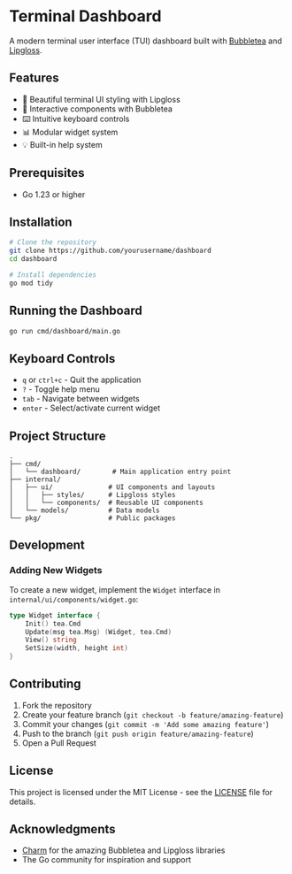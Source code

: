 # Terminal Dashboard

A modern terminal user interface (TUI) dashboard built with [Bubbletea](https://github.com/charmbracelet/bubbletea) and [Lipgloss](https://github.com/charmbracelet/lipgloss).

## Features

- 🎨 Beautiful terminal UI styling with Lipgloss
- 🔄 Interactive components with Bubbletea
- ⌨️ Intuitive keyboard controls
- 📊 Modular widget system
- 💡 Built-in help system

## Prerequisites

- Go 1.23 or higher

## Installation

```bash
# Clone the repository
git clone https://github.com/yourusername/dashboard
cd dashboard

# Install dependencies
go mod tidy
```

## Running the Dashboard

```bash
go run cmd/dashboard/main.go
```

## Keyboard Controls

- `q` or `ctrl+c` - Quit the application
- `?` - Toggle help menu
- `tab` - Navigate between widgets
- `enter` - Select/activate current widget

## Project Structure

```
.
├── cmd/
│   └── dashboard/        # Main application entry point
├── internal/
│   ├── ui/              # UI components and layouts
│   │   ├── styles/      # Lipgloss styles
│   │   └── components/  # Reusable UI components
│   └── models/          # Data models
└── pkg/                 # Public packages
```

## Development

### Adding New Widgets

To create a new widget, implement the `Widget` interface in `internal/ui/components/widget.go`:

```go
type Widget interface {
    Init() tea.Cmd
    Update(msg tea.Msg) (Widget, tea.Cmd)
    View() string
    SetSize(width, height int)
}
```

## Contributing

1. Fork the repository
2. Create your feature branch (`git checkout -b feature/amazing-feature`)
3. Commit your changes (`git commit -m 'Add some amazing feature'`)
4. Push to the branch (`git push origin feature/amazing-feature`)
5. Open a Pull Request

## License

This project is licensed under the MIT License - see the [LICENSE](LICENSE) file for details.

## Acknowledgments

- [Charm](https://charm.sh/) for the amazing Bubbletea and Lipgloss libraries
- The Go community for inspiration and support
